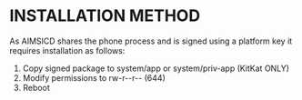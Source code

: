 # INSTALLATION METHOD
As AIMSICD shares the phone process and is signed using a platform key it requires installation as follows:
<br />
<ol>
<li>Copy signed package to system/app or system/priv-app (KitKat ONLY)</li>
<li>Modify permissions to rw-r--r-- (644)</li>
<li>Reboot</li>
</ol>